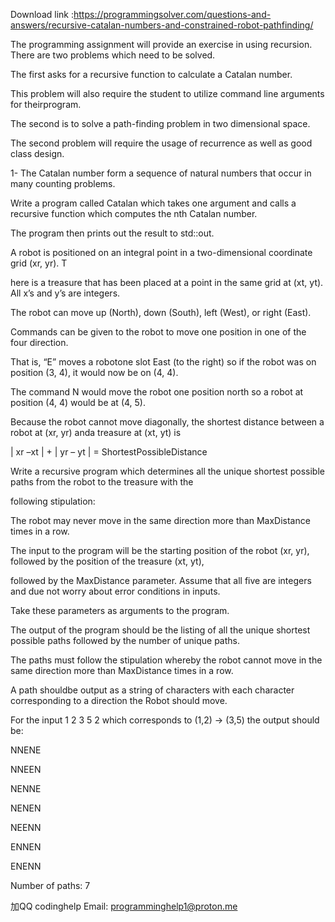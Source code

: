 Download link :https://programmingsolver.com/questions-and-answers/recursive-catalan-numbers-and-constrained-robot-pathfinding/

The programming assignment will provide an exercise in using recursion. There are two problems which need to be solved.

The first asks for a recursive function to calculate a Catalan number.

This problem will also require the student to utilize command line arguments for theirprogram.

The second is to solve a path-finding problem in two dimensional space.

The second problem will require the usage of recurrence as well as good class design.

1- The Catalan number form a sequence of natural numbers that occur in many counting problems.

Write a program called Catalan which takes one argument and calls a recursive function which computes the nth Catalan number.

The program then prints out the result to std::out.

A robot is positioned on an integral point in a two-dimensional coordinate grid (xr, yr). T

here is a treasure that has been placed at a point in the same grid at (xt, yt). All x’s and y’s are integers.

The robot can move up (North), down (South), left (West), or right (East).

Commands can be given to the robot to move one position in one of the four direction.

That is, “E” moves a robotone slot East (to the right) so if the robot was on position (3, 4), it would now be on (4, 4).

The command N would move the robot one position north so a robot at position (4, 4) would be at (4, 5).

Because the robot cannot move diagonally, the shortest distance between a robot at (xr, yr) anda treasure at (xt, yt) is

| xr –xt | + | yr – yt | = ShortestPossibleDistance

Write a recursive program which determines all the unique shortest possible paths from the robot to the treasure with the

following stipulation:

The robot may never move in the same direction more than MaxDistance times in a row.

The input to the program will be the starting position of the robot (xr, yr), followed by the position of the treasure (xt, yt),

followed by the MaxDistance parameter. Assume that all five are integers and due not worry about error conditions in inputs.

Take these parameters as arguments to the program.

The output of the program should be the listing of all the unique shortest possible paths followed by the number of unique paths.

The paths must follow the stipulation whereby the robot cannot move in the same direction more than MaxDistance times in a row.

A path shouldbe output as a string of characters with each character corresponding to a direction the Robot should move.

For the input 1 2 3 5 2 which corresponds to (1,2) -> (3,5) the output should be:

NNENE

NNEEN

NENNE

NENEN

NEENN

ENNEN

ENENN

Number of paths: 7

加QQ codinghelp Email: programminghelp1@proton.me

